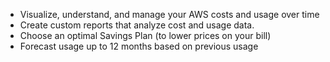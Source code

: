 - Visualize, understand, and manage your AWS costs and usage over time
- Create custom reports that analyze cost and usage data.
- Choose an optimal Savings Plan (to lower prices on your bill)
- Forecast usage up to 12 months based on previous usage